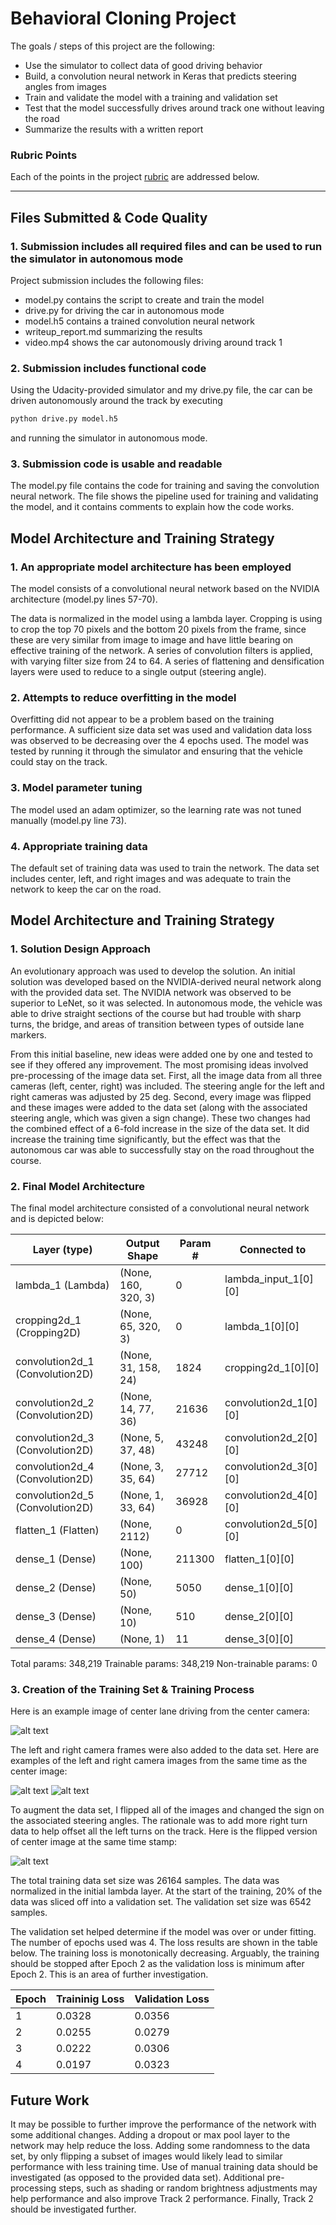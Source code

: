 # Behavioral Cloning Project

The goals / steps of this project are the following:
* Use the simulator to collect data of good driving behavior
* Build, a convolution neural network in Keras that predicts steering angles from images
* Train and validate the model with a training and validation set
* Test that the model successfully drives around track one without leaving the road
* Summarize the results with a written report


[//]: # (Image References)

[image1]: ./examples/center.jpg "Center Camera"
[image2]: ./examples/right.jpg "Right Camera"
[image3]: ./examples/left.jpg "Left Camera"
[image4]: ./examples/flipped.jpg "Flipped Image"

### Rubric Points

Each of the points in the project [rubric](https://review.udacity.com/#!/rubrics/432/view) are addressed below.

---
## Files Submitted & Code Quality

### 1. Submission includes all required files and can be used to run the simulator in autonomous mode

Project submission includes the following files:
* model.py contains the script to create and train the model
* drive.py for driving the car in autonomous mode
* model.h5 contains a trained convolution neural network 
* writeup_report.md summarizing the results
* video.mp4 shows the car autonomously driving around track 1

### 2. Submission includes functional code
Using the Udacity-provided simulator and my drive.py file, the car can be driven autonomously around the track by executing 
```sh
python drive.py model.h5
```
and running the simulator in autonomous mode.

### 3. Submission code is usable and readable

The model.py file contains the code for training and saving the convolution neural network. The file shows the pipeline used for training and validating the model, and it contains comments to explain how the code works.

## Model Architecture and Training Strategy

### 1. An appropriate model architecture has been employed

The model consists of a convolutional neural network based on the NVIDIA architecture (model.py lines 57-70). 

The data is normalized in the model using a lambda layer. Cropping is using to crop the top 70 pixels and the bottom 20 pixels from the frame, since these are very similar from image to image and have little bearing on effective training of the network. A series of convolution filters is applied, with varying filter size from 24 to 64. A series of flattening and densification layers were used to reduce to a single output (steering angle). 

### 2. Attempts to reduce overfitting in the model

Overfitting did not appear to be a problem based on the training performance. A sufficient size data set was used and validation data loss was observed to be decreasing over the 4 epochs used. The model was tested by running it through the simulator and ensuring that the vehicle could stay on the track.

### 3. Model parameter tuning

The model used an adam optimizer, so the learning rate was not tuned manually (model.py line 73).

### 4. Appropriate training data

The default set of training data was used to train the network. The data set includes center, left, and right images and was adequate to train the network to keep the car on the road. 

## Model Architecture and Training Strategy

### 1. Solution Design Approach

An evolutionary approach was used to develop the solution. An initial solution was developed based on the NVIDIA-derived neural network along with the provided data set. The NVIDIA network was observed to be superior to LeNet, so it was selected. In autonomous mode, the vehicle was able to drive straight sections of the course but had trouble with sharp turns, the bridge, and areas of transition between types of outside lane markers. 

From this initial baseline, new ideas were added one by one and tested to see if they offered any improvement. The most promising ideas involved pre-processing of the image data set. First, all the image data from all three cameras (left, center, right) was included. The steering angle for the left and right cameras was adjusted by 25 deg. Second, every image was flipped and these images were added to the data set (along with the associated steering angle, which was given a sign change). These two changes had the combined effect of a 6-fold increase in the size of the data set. It did increase the training time significantly, but the effect was that the autonomous car was able to successfully stay on the road throughout the course. 

### 2. Final Model Architecture

The final model architecture consisted of a convolutional neural network and is depicted below:

| Layer (type)                 |   Output Shape      |  Param #  |   Connected to        |                   
| ---------------------------- | ------------------- | --------- | ----------------------|
|lambda_1 (Lambda)             |  (None, 160, 320, 3) |  0        |   lambda_input_1[0][0] |
| cropping2d_1 (Cropping2D)     |   (None, 65, 320, 3) |   0      |     lambda_1[0][0]                   
|convolution2d_1 (Convolution2D)|  (None, 31, 158, 24) |  1824    |    cropping2d_1[0][0]               
|convolution2d_2 (Convolution2D) | (None, 14, 77, 36)  |  21636   |    convolution2d_1[0][0]            
|convolution2d_3 (Convolution2D) | (None, 5, 37, 48)   |  43248    |   convolution2d_2[0][0]            
|convolution2d_4 (Convolution2D) | (None, 3, 35, 64)   |  27712    |   convolution2d_3[0][0]            
|convolution2d_5 (Convolution2D) | (None, 1, 33, 64)   |  36928    |   convolution2d_4[0][0]            
|flatten_1 (Flatten)             | (None, 2112)        |  0        |   convolution2d_5[0][0]            
|dense_1 (Dense)                 | (None, 100)         |  211300   |   flatten_1[0][0]                  
|dense_2 (Dense)                 | (None, 50)          |  5050     |   dense_1[0][0]                    
|dense_3 (Dense)                 | (None, 10)          |  510      |   dense_2[0][0]                    
|dense_4 (Dense)                 | (None, 1)           |  11       |   dense_3[0][0]                    

Total params: 348,219
Trainable params: 348,219
Non-trainable params: 0

### 3. Creation of the Training Set & Training Process

Here is an example image of center lane driving from the center camera:

![alt text][image1]

The left and right camera frames were also added to the data set. Here are examples of the left and right camera images from the same time as the center image:

![alt text][image2]
![alt text][image3]

To augment the data set, I flipped all of the images and changed the sign on the associated steering angles. The rationale was to add more right turn data to help offset all the left turns on the track. Here is the flipped version of center image at the same time stamp:

![alt text][image4]

The total training data set size was 26164 samples. The data was normalized in the initial lambda layer. At the start of the training, 20% of the data was sliced off into a validation set.  The validation set size was 6542 samples.

The validation set helped determine if the model was over or under fitting. The  number of epochs used was 4. The loss results are shown in the table below. The training loss is monotonically decreasing. Arguably, the training should be stopped after Epoch 2 as the validation loss is minimum after Epoch 2. This is an area of further investigation.  

|Epoch | Traininig Loss | Validation Loss |
| ---  | -------------- | --------------- | 
|1 | 0.0328 | 0.0356 |
| 2 | 0.0255 | 0.0279 |
| 3 | 0.0222 |  0.0306 |
| 4 |  0.0197 | 0.0323 |

## Future Work
It may be possible to further improve the performance of the network with some additional changes. Adding a dropout or max pool layer to the network may help reduce the loss. Adding some randomness to the data set, by only flipping a subset of images would likely lead to similar performance with less training time. Use of manual training data should be investigated (as opposed to the provided data set). Additional pre-processing steps, such as shading or random brightness adjustments may help performance and also improve Track 2 performance. Finally, Track 2 should be investigated further. 


